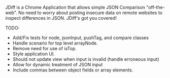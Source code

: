 JDiff is a Chrome Application that allows simple JSON Comparison "off-the-web". No need to worry about 
posting insecure data on remote websites to inspect differences in JSON. JDiff's got you covered!

TODO:
- Add/Fix tests for node, jsonInput, pushTag, and compare classes
- Handle scenario for top level arrayNode.
- Remove need for use of isTop.
- Style application UI.
- Should not update view when input is invalid (handle erroneous input)
- Allow for dynamic treatment of JSON input
- Include commas between object fields or array elements.
